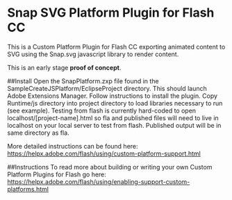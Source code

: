 Snap SVG Platform Plugin for Flash CC
=====================================

This is a Custom Platform Plugin for Flash CC exporting animated content to SVG using the Snap.svg javascript library to render content.

This is an early stage **proof of concept**.

##Install
Open the SnapPlatform.zxp file found in the SampleCreateJSPlatform/EclipseProject directory. 
This should launch Adobe Extensions Manager. Follow instructions to install the plugin.
Copy Runtime/js directory into project directory to load libraries necessary to run (see example). 
Testing from flash is currently hard-coded to open localhost/[project-name].html so fla and published files will need to live in localhost on your local server to test from flash. 
Published output will be in same directory as fla.

More detailed instructions can be found here:
https://helpx.adobe.com/flash/using/custom-platform-support.html

##Instructions
To read more about building or writing your own Custom Platform Plugins for Flash go here:
https://helpx.adobe.com/flash/using/enabling-support-custom-platforms.html